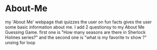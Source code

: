 # About-Me
my 'About Me' webpage that quizzes the user on fun facts gives the user some basic information about me.
I add 2 questionsy to my About Me Guessing Game. 
first one is "How many seasons are there in Sherlock Holmes series?"
and the second one is "what is my favorite tv show ?"
unsing for loop
